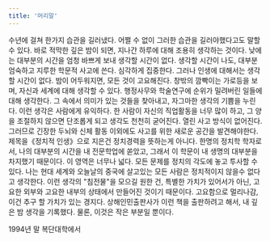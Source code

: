 ```yaml
---
title: '머리말'
---
```

수년에 걸쳐 한가지 습관을 길러냈다. 어쩔 수 없이 그러한 습관을 길러야했다고도 말할수 있다. 바로 적막한 깊은 밤이 되면, 지나간 하루에 대해 조용히 생각하는 것이다. 낮에는 대부분의 시간을 엄청 바쁘게 보내 생각할 시간이 없다. 생각할 시간이 나도, 대부분 엄숙하고 지루한 학문적 사고에 쓴다. 심각하게 집중한다. 그러나 인생에 대해서는 생각할 시간이 없다. 밤이 어두워지면, 모든 것이 고요해진다. 창밖의 깜빡이는 가로등을 보며, 자신과 세계에 대해 생각할 수 있다. 행정사무와 학술연구에 순위가 밀려버린 일들에 대해 생각한다. 그 속에서 의미가 있는 것들을 찾아내고, 자그마한 생각의 기쁨을 누린다. 
이런 생각은 사람에게 유익하다. 한 사람이 자신의 직업활동을 너무 많이 하고, 그 양을 조절하지 않으면 단조롭게 되고 생각도 천천히 굳어진다. 열린 사고 방식이 없어진다. 그러므로 긴장한 두뇌와 신체 활동 이외에도 사고를 위한 새로운 공간을 발견해야한다. 
제목을《정치적 인생》으로 지은건 정치경력을 뜻하는게 아니다. 한명의 정치학 학자로서, 나의 대부분의 시간을 내 전문학업에 쏟았고, 그래서 이 학문이 내 생명의 대부분을 차지했기 때문이다. 이 영역은 너무나 넓다. 모든 문제를 정치의 각도에 놓고 투사할 수 있다. 나는 현대 세계와 오늘날의 중국에 살고있는 모든 사람은 정치적이지 않을수 없다고 생각한다.
이런 생각의 "침전물"을 모으길 원한 건, 특별한 가치가 있어서가 아닌, 고요한 외부와 고요한 내부의 상태에서 만들어진 것이기 때문이다. 고요함으로 멀리나감, 이건 추구 할 가치가 있는 경지다.
상해인민출판사가 이런 책을 출판하려고 해서, 내 깊은 밤 생각을 기록했다. 물론, 이것은 작은 부분일 뿐이다.

1994년 말 복단대학에서